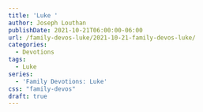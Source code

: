```yaml
---
title: 'Luke '
author: Joseph Louthan
publishDate: 2021-10-21T06:00:00-06:00
url: /family-devos-luke/2021-10-21-family-devos-luke/
categories:
  - Devotions
tags:
  - Luke
series:
  - 'Family Devotions: Luke'
css: "family-devos"
draft: true
---
```

